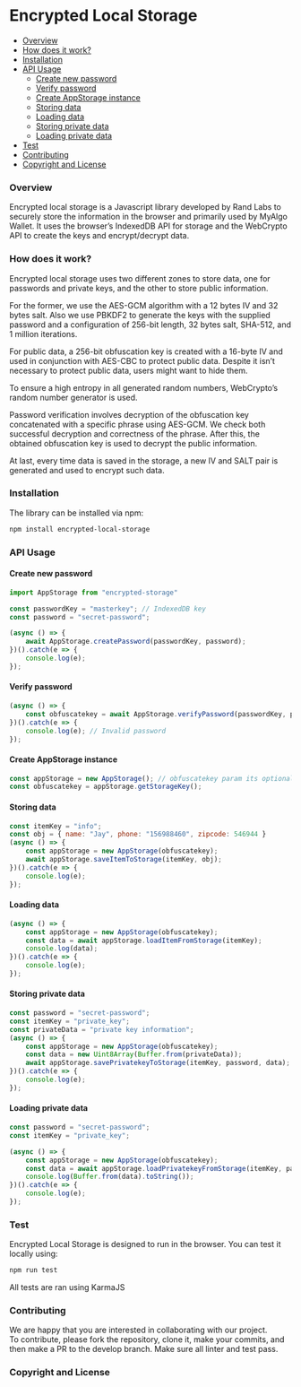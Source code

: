 # Encrypted Local Storage  

* [Overview](#Overview)
* [How does it work?](#How-does-it-work?)
* [Installation](#Installation)
* [API Usage](#API-Usage)
  * [Create new password](#Create-new-password)
  * [Verify password](#Verify-password)
  * [Create AppStorage instance](#Create-AppStorage-instance)
  * [Storing data](#Storing-data)
  * [Loading data](#Loading-data)
  * [Storing private data](#Storing-private-data)
  * [Loading private data](#Loading-private-data)
* [Test](#Test)
* [Contributing](#Contributing)
* [Copyright and License](#Copyright-and-License)

### Overview  
Encrypted local storage is a Javascript library developed by Rand Labs to securely store the information in the browser and primarily used by MyAlgo Wallet. It uses the browser’s IndexedDB API for storage and the WebCrypto API to create the keys and encrypt/decrypt data.

### How does it work?  

Encrypted local storage uses two different zones to store data, one for passwords and private keys, and the other to store public information.

For the former, we use the AES-GCM algorithm with a 12 bytes IV and 32 bytes salt. Also we use PBKDF2 to generate the keys with the supplied password and a configuration of 256-bit length, 32 bytes salt, SHA-512, and 1 million iterations.  

For public data, a 256-bit obfuscation key is created with a 16-byte IV and used in conjunction with AES-CBC to protect public data. Despite it isn’t necessary to protect public data, users might want to hide them.

To ensure a high entropy in all generated random numbers, WebCrypto’s random number generator is used.

Password verification involves decryption of the obfuscation key concatenated with a specific phrase using AES-GCM. We check both successful decryption and correctness of the phrase. After this, the obtained obfuscation key is used to decrypt the public information.

At last, every time data is saved in the storage, a new IV and SALT pair is generated and used to encrypt such data.

### Installation  

The library can be installed via npm:
```sh
npm install encrypted-local-storage
```

### API Usage  

#### Create new password  

```js
import AppStorage from "encrypted-storage"

const passwordKey = "masterkey"; // IndexedDB key
const password = "secret-password";

(async () => {
    await AppStorage.createPassword(passwordKey, password);
})().catch(e => {
    console.log(e);
});
```

#### Verify password  
```js
(async () => {
    const obfuscatekey = await AppStorage.verifyPassword(passwordKey, password);
})().catch(e => {
    console.log(e); // Invalid password
});
```

#### Create AppStorage instance  

```js
const appStorage = new AppStorage(); // obfuscatekey param its optional
const obfuscatekey = appStorage.getStorageKey();
```

#### Storing data  

```js
const itemKey = "info";
const obj = { name: "Jay", phone: "156988460", zipcode: 546944 }
(async () => {
    const appStorage = new AppStorage(obfuscatekey);
    await appStorage.saveItemToStorage(itemKey, obj);
})().catch(e => {
    console.log(e);
});
```

#### Loading data  

```js
(async () => {
    const appStorage = new AppStorage(obfuscatekey);
    const data = await appStorage.loadItemFromStorage(itemKey);
    console.log(data);
})().catch(e => {
    console.log(e);
});
```

#### Storing private data  

```js
const password = "secret-password";
const itemKey = "private_key";
const privateData = "private key information";
(async () => {
    const appStorage = new AppStorage(obfuscatekey);
    const data = new Uint8Array(Buffer.from(privateData));
    await appStorage.savePrivatekeyToStorage(itemKey, password, data);
})().catch(e => {
    console.log(e);
});
```

#### Loading private data  

```js
const password = "secret-password";
const itemKey = "private_key";

(async () => {
    const appStorage = new AppStorage(obfuscatekey);
    const data = await appStorage.loadPrivatekeyFromStorage(itemKey, password, data);
    console.log(Buffer.from(data).toString());
})().catch(e => {
    console.log(e);
});
```

### Test  

Encrypted Local Storage is designed to run in the browser. You can test it locally using:  
```sh
npm run test
```  
All tests are ran using KarmaJS

### Contributing  

We are happy that you are interested in collaborating with our project.  
To contribute, please fork the repository, clone it, make your commits, and then make a PR to the develop branch. Make sure all linter and test pass.

### Copyright and License  

